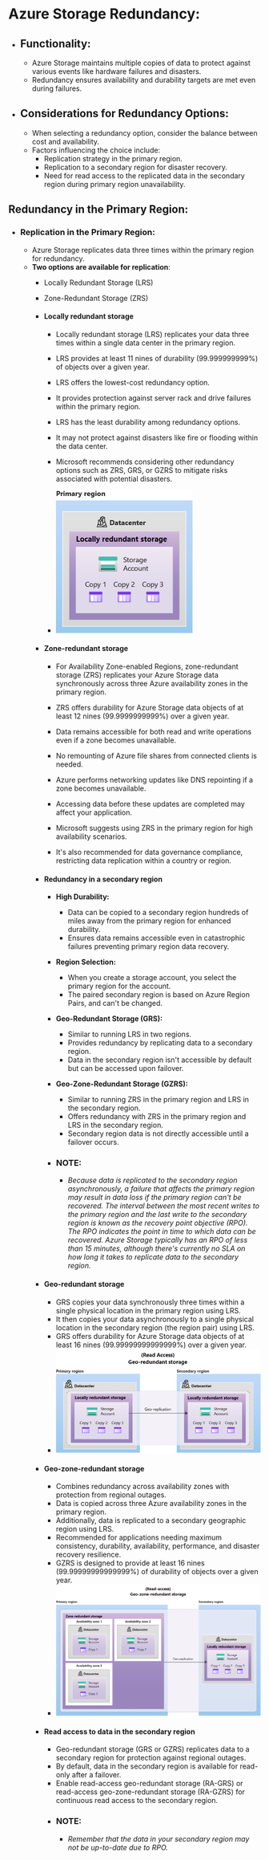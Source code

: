 # Azure Storage Redundancy:

- ## Functionality:
  - Azure Storage maintains multiple copies of data to protect against various events like hardware failures and disasters.
  - Redundancy ensures availability and durability targets are met even during failures.

- ## Considerations for Redundancy Options:
  - When selecting a redundancy option, consider the balance between cost and availability.
  - Factors influencing the choice include:
    - Replication strategy in the primary region.
    - Replication to a secondary region for disaster recovery.
    - Need for read access to the replicated data in the secondary region during primary region unavailability.


## Redundancy in the Primary Region:

- ### Replication in the Primary Region:
  - Azure Storage replicates data three times within the primary region for redundancy.
  - **Two options are available for replication**:
    - Locally Redundant Storage (LRS)
    - Zone-Redundant Storage (ZRS)

    - #### Locally redundant storage
        - Locally redundant storage (LRS) replicates your data three times within a single data center in the primary region. 

        - LRS provides at least 11 nines of durability (99.999999999%) of objects over a given year.

        - LRS offers the lowest-cost redundancy option.

        - It provides protection against server rack and drive failures within the primary region.

        - LRS has the least durability among redundancy options.

        - It may not protect against disasters like fire or flooding within the data center.

        - Microsoft recommends considering other redundancy options such as ZRS, GRS, or GZRS to mitigate risks associated with potential disasters.
        - ![alt text](image.png)
    - #### Zone-redundant storage
      - For Availability Zone-enabled Regions, zone-redundant storage (ZRS) replicates your Azure Storage data synchronously across three Azure availability zones in the primary region.

      - ZRS offers durability for Azure Storage data objects of at least 12 nines (99.9999999999%) over a given year.

      - Data remains accessible for both read and write operations even if a zone becomes unavailable.

      - No remounting of Azure file shares from connected clients is needed.

      - Azure performs networking updates like DNS repointing if a zone becomes unavailable.

      - Accessing data before these updates are completed may affect your application.

      - Microsoft suggests using ZRS in the primary region for high availability scenarios.

      - It's also recommended for data governance compliance, restricting data replication within a country or region.
    - #### Redundancy in a secondary region
      - **High Durability:**
        - Data can be copied to a secondary region hundreds of miles away from the primary region for enhanced durability.
        - Ensures data remains accessible even in catastrophic failures preventing primary region data recovery.
      - **Region Selection:**
        - When you create a storage account, you select the primary region for the account. 
        - The paired secondary region is based on Azure Region Pairs, and can't be changed.
      - **Geo-Redundant Storage (GRS):**
        - Similar to running LRS in two regions.
        - Provides redundancy by replicating data to a secondary region.
        - Data in the secondary region isn't accessible by default but can be accessed upon failover.

      - **Geo-Zone-Redundant Storage (GZRS):**
        - Similar to running ZRS in the primary region and LRS in the secondary region.
        - Offers redundancy with ZRS in the primary region and LRS in the secondary region.
        - Secondary region data is not directly accessible until a failover occurs.
      - ### NOTE:
        - *Because data is replicated to the secondary region asynchronously, a failure that affects the primary region may result in data loss if the primary region can't be recovered. The interval between the most recent writes to the primary region and the last write to the secondary region is known as the recovery point objective (RPO). The RPO indicates the point in time to which data can be recovered. Azure Storage typically has an RPO of less than 15 minutes, although there's currently no SLA on how long it takes to replicate data to the secondary region.*
    - #### Geo-redundant storage
      - GRS copies your data synchronously three times within a single physical location in the primary region using LRS. 
      - It then copies your data asynchronously to a single physical location in the secondary region (the region pair) using LRS.
      - GRS offers durability for Azure Storage data objects of at least 16 nines (99.99999999999999%) over a given year.
      - ![alt text](image-1.png)
    - #### Geo-zone-redundant storage
      - Combines redundancy across availability zones with protection from regional outages.
      - Data is copied across three Azure availability zones in the primary region.
      - Additionally, data is replicated to a secondary geographic region using LRS.
      - Recommended for applications needing maximum consistency, durability, availability, performance, and disaster recovery resilience.
      - GZRS is designed to provide at least 16 nines (99.99999999999999%) of durability of objects over a given year.
      - ![alt text](image-2.png)
    - #### Read access to data in the secondary region
      - Geo-redundant storage (GRS or GZRS) replicates data to a secondary region for protection against regional outages.
      - By default, data in the secondary region is available for read-only after a failover.
      - Enable read-access geo-redundant storage (RA-GRS) or read-access geo-zone-redundant storage (RA-GZRS) for continuous read access to the secondary region.
      - ### NOTE:
        - *Remember that the data in your secondary region may not be up-to-date due to RPO.*









